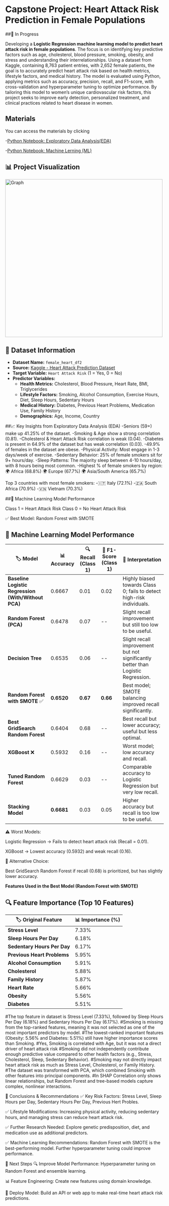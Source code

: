 # Capstone Project: Heart Attack Risk Prediction in Female Populations
##🚧 In Progress

Developing a **Logistic Regression machine learning model to predict heart attack risk in female populations**. The focus is on identifying key predictive factors such as age, cholesterol, blood pressure, smoking, obesity, and stress and understanding their interrelationships.
Using a dataset from Kaggle, containing 8,763 patient entries, with 2,652 female patients, the goal is to accurately predict heart attack risk based on health metrics, lifestyle factors, and medical history.
The model is evaluated using Python, applying metrics such as accuracy, precision, recall, and F1-score, with cross-validation and hyperparameter tuning to optimize performance. By tailoring this model to women’s unique cardiovascular risk factors, this project seeks to improve early detection, personalized treatment, and clinical practices related to heart disease in women.

## Materials
You can access the materials by clicking

-[Python Notebook: Exploratory Data Analysis(EDA)](   )

-[Python Notebook: Machine Lerning (ML)](   )


## 📊 Project Visualization
<img src="https://github.com/user-attachments/assets/43b4979f-ea8a-435c-b2c2-84231939164c" alt="Graph" width="500"/>


## 📂 Dataset Information

- **Dataset Name:** `female_heart_df2`
- **Source:** [Kaggle - Heart Attack Prediction Dataset](https://www.kaggle.com/datasets/iamsouravbanerjee/heart-attack-prediction-dataset)
- **Target Variable:** `Heart Attack Risk` (1 = Yes, 0 = No)
- **Predictor Variables:**
  -  **Health Metrics:** Cholesterol, Blood Pressure, Heart Rate, BMI, Triglycerides
  -  **Lifestyle Factors:** Smoking, Alcohol Consumption, Exercise Hours, Diet, Sleep Hours, Sedentary Hours
  -  **Medical History:** Diabetes, Previous Heart Problems, Medication Use, Family History
  -  **Demographics:** Age, Income, Country


##📈 Key Insights from Exploratory Data Analysis (EDA)
-Seniors (59+) make up 41.25% of the dataset.
-Smoking & Age show a strong correlation (0.81).
-Cholesterol & Heart Attack Risk correlation is weak (0.04).
-Diabetes is present in 64.9% of the dataset but has weak correlation (0.03).
-49.9% of females in the dataset are obese.
-Physical Activity: Most engage in 1-3 days/week of exercise.
-Sedentary Behavior: 25% of female smokers sit for 9+ hours/day.
-Sleep Patterns: The majority sleep between 4-10 hours/day, with 8 hours being most common.
-Highest % of female smokers by region:
🌍 Africa (68.8%)
🌍 Europe (67.7%)
🌍 Asia/South America (65.7%)

Top 3 countries with most female smokers:
-🇮🇹 Italy (72.1%)
-🇿🇦 South Africa (70.9%)
-🇻🇳 Vietnam (70.3%)

##🤖 Machine Learning Model Performance

Class 1 = Heart Attack Risk
Class 0 = No Heart Attack Risk

✅ Best Model: Random Forest with SMOTE

## 🤖 Machine Learning Model Performance

| 🏷️ Model                                     | 📊 Accuracy | 🔍 Recall (Class 1) | 🎯 F1-Score (Class 1) | 📌 Interpretation |
|----------------------------------------------|------------|---------------------|----------------------|----------------------------------------------------------------|
| **Baseline Logistic Regression (With/Without PCA)** | 0.6667 | 0.01 | 0.02 | Highly biased towards Class 0; fails to detect high-risk individuals. |
| **Random Forest (PCA)**                     | 0.6478 | 0.07 | -- | Slight recall improvement but still too low to be useful. |
| **Decision Tree**                            | 0.6535 | 0.06 | -- | Slight recall improvement but not significantly better than Logistic Regression. |
| **Random Forest with SMOTE** ✅              | **0.6520** | **0.67** | **0.66** | Best model; SMOTE balancing improved recall significantly. |
| **Best GridSearch Random Forest**           | 0.6404 | 0.68 | -- | Best recall but lower accuracy; useful but less optimal. |
| **XGBoost** ❌                               | 0.5932 | 0.16 | -- | Worst model; low accuracy and recall. |
| **Tuned Random Forest**                     | 0.6629 | 0.03 | -- | Comparable accuracy to Logistic Regression but very low recall. |
| **Stacking Model**                           | **0.6681** | 0.03 | 0.05 | Higher accuracy but recall is too low to be useful. |


⚠️ Worst Models:

Logistic Regression → Fails to detect heart attack risk (Recall = 0.01).

XGBoost → Lowest accuracy (0.5932) and weak recall (0.16).

🔬 Alternative Choice:

Best GridSearch Random Forest if recall (0.68) is prioritized, but has slightly lower accuracy.

**Features Used in the Best Model (Random Forest with SMOTE)**

## 🔍 Feature Importance (Top 10 Features) 

| 🏷️ Original Feature          | 📊 Importance (%) |
|------------------------------|------------------|
| **Stress Level**             | 7.33%            |
| **Sleep Hours Per Day**      | 6.18%            |
| **Sedentary Hours Per Day**  | 6.17%            |
| **Previous Heart Problems**  | 5.95%            |
| **Alcohol Consumption**      | 5.91%            |
| **Cholesterol**              | 5.88%            |
| **Family History**           | 5.87%            |
| **Heart Rate**               | 5.66%            |
| **Obesity**                  | 5.56%            |
| **Diabetes**                 | 5.51%            |

#The top feature in dataset is Stress Level (7.33%), followed by Sleep Hours Per Day (6.18%) and Sedentary Hours Per Day (6.17%).
#Smoking is missing from the top-ranked features, meaning it was not selected as one of the most important predictors by  model.
#The lowest-ranked important features (Obesity: 5.56% and Diabetes: 5.51%) still have higher importance scores than Smoking.
#Yes, Smoking is correlated with Age, but it was not a direct driver of heart attack risk
#Smoking did not independently contribute enough predictive value compared to other health factors (e.g., Stress, Cholesterol, Sleep, Sedentary Behavior).
#Smoking may not directly impact heart attack risk as much as Stress Level, Cholesterol, or Family History.
#The dataset was transformed with PCA, which combined Smoking with other features into principal components.
#In SHAP Correlation only shows linear relationships, but Random Forest and tree-based models capture complex, nonlinear interactions.

📜 Conclusions & Recommendations
✅ Key Risk Factors: Stress Level, Sleep Hours per Day, Sedentary Hours Per Day, Previous Hert Probles.

✅ Lifestyle Modifications: Increasing physical activity, reducing sedentary hours, and managing stress can reduce heart attack risk.

✅ Further Research Needed: Explore genetic predisposition, diet, and medication use as additional predictors.

✅ Machine Learning Recommendations: Random Forest with SMOTE is the best-performing model. Further hyperparameter tuning could improve performance.

📌 Next Steps
🔍 Improve Model Performance: Hyperparameter tuning on Random Forest and ensemble learning.

📊 Feature Engineering: Create new features using domain knowledge.

📡 Deploy Model: Build an API or web app to make real-time heart attack risk predictions.
